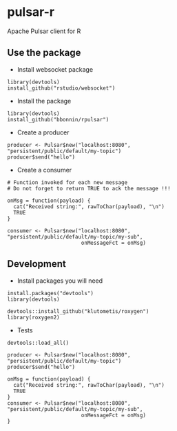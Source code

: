 # pulsar-r
Apache Pulsar client for R

## Use the package

* Install websocket package

```
library(devtools)
install_github("rstudio/websocket")
```

* Install the package

```
library(devtools)
install_github("bbonnin/rpulsar")
```

* Create a producer

```
producer <- Pulsar$new("localhost:8080", "persistent/public/default/my-topic")
producer$send("hello")
```

* Create a consumer

```
# Function invoked for each new message
# Do not forget to return TRUE to ack the message !!!

onMsg = function(payload) {
  cat("Received string:", rawToChar(payload), "\n")
  TRUE
}

consumer <- Pulsar$new("localhost:8080", "persistent/public/default/my-topic/my-sub",
                        onMessageFct = onMsg)
```


## Development

* Install packages you will need

```
install.packages("devtools")
library(devtools)

devtools::install_github("klutometis/roxygen")
library(roxygen2)
```

* Tests

```
devtools::load_all()

producer <- Pulsar$new("localhost:8080", "persistent/public/default/my-topic")
producer$send("hello")

onMsg = function(payload) {
  cat("Received string:", rawToChar(payload), "\n")
  TRUE
}
consumer <- Pulsar$new("localhost:8080", "persistent/public/default/my-topic/my-sub",
                        onMessageFct = onMsg)
}
```
